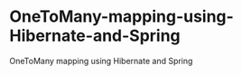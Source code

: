OneToMany-mapping-using-Hibernate-and-Spring
============================================

OneToMany mapping using Hibernate and Spring
